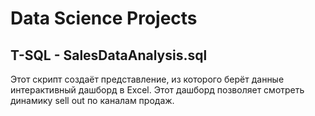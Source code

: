 # Data Science Projects

## T-SQL - SalesDataAnalysis.sql

Этот скрипт создаёт представление, из которого берёт данные интерактивный дашборд в Excel. Этот дашборд позволяет смотреть динамику sell out по каналам продаж.
